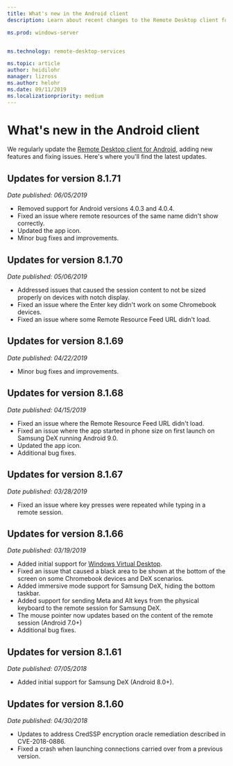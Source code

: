 ```yaml
---
title: What's new in the Android client
description: Learn about recent changes to the Remote Desktop client for Android

ms.prod: windows-server


ms.technology: remote-desktop-services

ms.topic: article
author: heidilohr
manager: lizross
ms.author: helohr
ms.date: 09/11/2019
ms.localizationpriority: medium
---
```

# What's new in the Android client

We regularly update the [Remote Desktop client for Android](remote-desktop-android.md), adding new features and fixing issues. Here's where you'll find the latest updates.

## Updates for version 8.1.71

*Date published: 06/05/2019*

- Removed support for Android versions 4.0.3 and 4.0.4.
- Fixed an issue where remote resources of the same name didn't show correctly.
- Updated the app icon.
- Minor bug fixes and improvements.

## Updates for version 8.1.70

*Date published: 05/06/2019*

- Addressed issues that caused the session content to not be sized properly on devices with notch display.
- Fixed an issue where the Enter key didn't work on some Chromebook devices.
- Fixed an issue where some Remote Resource Feed URL didn't load.

## Updates for version 8.1.69

*Date published: 04/22/2019*

- Minor bug fixes and improvements.

## Updates for version 8.1.68

*Date published: 04/15/2019*

- Fixed an issue where the Remote Resource Feed URL didn't load.
- Fixed an issue where the app started in phone size on first launch on Samsung DeX running Android 9.0.
- Updated the app icon.
- Additional bug fixes.

## Updates for version 8.1.67

*Date published: 03/28/2019*

- Fixed an issue where key presses were repeated while typing in a remote session.

## Updates for version 8.1.66

*Date published: 03/19/2019*

- Added initial support for [Windows Virtual Desktop](https://aka.ms/wvd).
- Fixed an issue that caused a black area to be shown at the bottom of the screen on some Chromebook devices and DeX scenarios.
- Added immersive mode support for Samsung DeX, hiding the bottom taskbar.
- Added support for sending Meta and Alt keys from the physical keyboard to the remote session for Samsung DeX.
- The mouse pointer now updates based on the content of the remote session (Android 7.0+)
- Additional bug fixes.

## Updates for version 8.1.61

*Date published: 07/05/2018*

- Added initial support for Samsung DeX (Android 8.0+).

## Updates for version 8.1.60

*Date published: 04/30/2018*

- Updates to address CredSSP encryption oracle remediation described in CVE-2018-0886.
- Fixed a crash when launching connections carried over from a previous version.
